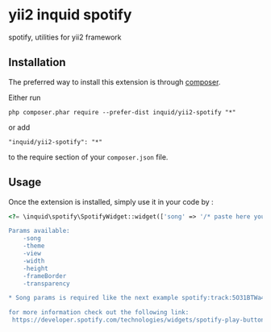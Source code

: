 yii2 inquid spotify
===================
spotify, utilities for yii2 framework

Installation
------------

The preferred way to install this extension is through [composer](http://getcomposer.org/download/).

Either run

```
php composer.phar require --prefer-dist inquid/yii2-spotify "*"
```

or add

```
"inquid/yii2-spotify": "*"
```

to the require section of your `composer.json` file.


Usage
-----

Once the extension is installed, simply use it in your code by  :

```php
<?= \inquid\spotify\SpotifyWidget::widget(['song' => '/* paste here your spotify uri */']); ?>```

Params available:
    -song
    -theme
    -view
    -width
    -height
    -frameBorder
    -transparency

* Song params is required like the next example spotify:track:5O31BTWa4XNFtE3zVgeCoh

for more information check out the following link:
 https://developer.spotify.com/technologies/widgets/spotify-play-button/